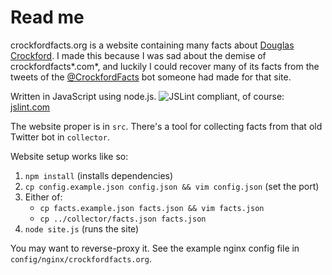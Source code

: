 Read me
=======

crockfordfacts.org is a website containing many facts about [Douglas Crockford](http://crockford.com). I made this because I was sad about the demise of crockfordfacts*.com*, and luckily I could recover many of its facts from the tweets of the [@CrockfordFacts](http://twitter.com/CrockfordFacts) bot someone had made for that site.

Written in JavaScript using node.js. ![JSLint](http://www.jslint.com/jslintpill.gif) compliant, of course: [jslint.com](http://www.JSLint.com/)

The website proper is in `src`. There's a tool for collecting facts from that old Twitter bot in `collector`.

Website setup works like so:

1. `npm install` (installs dependencies)
2. `cp config.example.json config.json && vim config.json` (set the port)
3. Either of:
   * `cp facts.example.json facts.json && vim facts.json`
   * `cp ../collector/facts.json facts.json`
4. `node site.js` (runs the site)

You may want to reverse-proxy it. See the example nginx config file in `config/nginx/crockfordfacts.org`.

